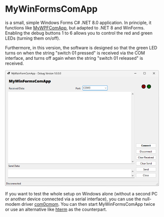 # MyWinFormsComApp

is a small, simple Windows Forms C# .NET 8.0 application. In principle, it functions like <a href="https://uhwgmxorg.wordpress.com/2014/02/03/mywpfcomapp-kommunikation-uber-serielle-schnittstellen/" target="_blank">MyWPFComApp</a>, but adapted to .NET 8 and WinForms. Enabling the debug buttons 1 to 6 allows you to control the red and green LEDs (turning them on/off).

Furthermore, in this version, the software is designed so that the green LED turns on when the string "switch 01 pressed" is received via the COM interface, and turns off again when the string "switch 01 released" is received.

![img](https://github.com/uhwgmxorg/MyWinFormsComApp/blob/master/Doc/100_1.png)

If you want to test the whole setup on Windows alone (without a second PC or another device connected via a serial interface), you can use the null-modem driver <a href="https://com0com.sourceforge.net/" target="_blank">com0cmom</a>. You can then start MyWinFormsComApp twice or use an alternative like <a href="https://www.der-hammer.info/pages/terminal.html" target="_blank">hterm</a> as the counterpart.
